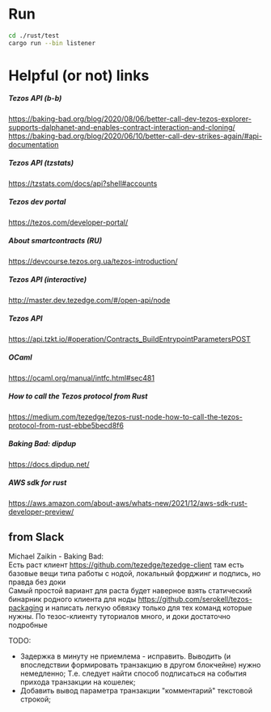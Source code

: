 ﻿# Run    
```bash  
cd ./rust/test  
cargo run --bin listener  
```  
  
# Helpful (or not) links  
##### Tezos API (b-b)  
https://baking-bad.org/blog/2020/08/06/better-call-dev-tezos-explorer-supports-dalphanet-and-enables-contract-interaction-and-cloning/  
https://baking-bad.org/blog/2020/06/10/better-call-dev-strikes-again/#api-documentation  
##### Tezos API (tzstats)  
https://tzstats.com/docs/api?shell#accounts  
##### Tezos dev portal  
https://tezos.com/developer-portal/  
##### About smartcontracts (RU)  
https://devcourse.tezos.org.ua/tezos-introduction/  
##### Tezos API (interactive)  
http://master.dev.tezedge.com/#/open-api/node  
##### Tezos API  
https://api.tzkt.io/#operation/Contracts_BuildEntrypointParametersPOST  
##### OCaml  
https://ocaml.org/manual/intfc.html#sec481  
##### How to call the Tezos protocol from Rust  
https://medium.com/tezedge/tezos-rust-node-how-to-call-the-tezos-protocol-from-rust-ebbe5becd8f6  
##### Baking Bad: dipdup  
https://docs.dipdup.net/  
##### AWS sdk for rust  
https://aws.amazon.com/about-aws/whats-new/2021/12/aws-sdk-rust-developer-preview/  
  
## from Slack    
Michael Zaikin - Baking Bad:  
Есть раст клиент https://github.com/tezedge/tezedge-client там есть базовые вещи типа работы с нодой, локальный форджинг и подпись, но правда без доки  
Самый простой вариант для раста будет наверное взять статический бинарник родного клиента для ноды https://github.com/serokell/tezos-packaging и написать легкую обвязку только для тех команд которые нужны.
По тезос-клиенту туториалов много, и доки достаточно подробные  
  
TODO:  
- Задержка в минуту не приемлема - исправить. Выводить (и впоследствии формировать транзакцию в другом блокчейне)
нужно немедленно; Т.е. следует найти способ подписаться на события прихода транзакции на кошелек;  
- Добавить вывод параметра транзакции "комментарий" текстовой строкой;  
  
  
  
